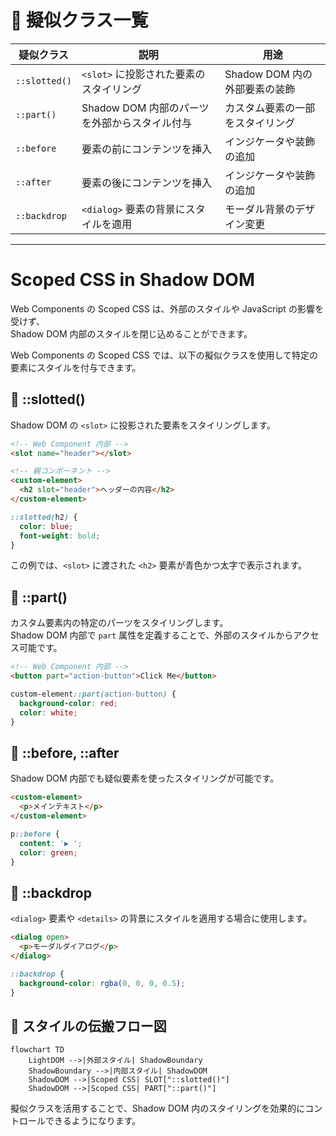 # 🔹 擬似クラス一覧
|疑似クラス|説明|用途|
|---|---|---|
| `::slotted()`| `<slot>` に投影された要素のスタイリング| Shadow DOM 内の外部要素の装飾 |
| `::part()`| Shadow DOM 内部のパーツを外部からスタイル付与 | カスタム要素の一部をスタイリング |
| `::before`| 要素の前にコンテンツを挿入 | インジケータや装飾の追加 |
| `::after` | 要素の後にコンテンツを挿入 | インジケータや装飾の追加 |
| `::backdrop` | `<dialog>` 要素の背景にスタイルを適用| モーダル背景のデザイン変更|

---

# Scoped CSS in Shadow DOM

Web Components の Scoped CSS は、外部のスタイルや JavaScript の影響を受けず、  
Shadow DOM 内部のスタイルを閉じ込めることができます。

Web Components の Scoped CSS では、以下の擬似クラスを使用して特定の要素にスタイルを付与できます。

## 🔹 ::slotted()
Shadow DOM の `<slot>` に投影された要素をスタイリングします。

```html
<!-- Web Component 内部 -->
<slot name="header"></slot>
```

```html
<!-- 親コンポーネント -->
<custom-element>
  <h2 slot="header">ヘッダーの内容</h2>
</custom-element>
```

```css
::slotted(h2) {
  color: blue;
  font-weight: bold;
}
```

この例では、`<slot>` に渡された `<h2>` 要素が青色かつ太字で表示されます。


## 🔹 ::part()
カスタム要素内の特定のパーツをスタイリングします。  
Shadow DOM 内部で `part` 属性を定義することで、外部のスタイルからアクセス可能です。

```html
<!-- Web Component 内部 -->
<button part="action-button">Click Me</button>
```

```css
custom-element::part(action-button) {
  background-color: red;
  color: white;
}
```


## 🔹 ::before, ::after
Shadow DOM 内部でも疑似要素を使ったスタイリングが可能です。

```html
<custom-element>
  <p>メインテキスト</p>
</custom-element>
```

```css
p::before {
  content: '▶ ';
  color: green;
}
```


## 🔹 ::backdrop
`<dialog>` 要素や `<details>` の背景にスタイルを適用する場合に使用します。

```html
<dialog open>
  <p>モーダルダイアログ</p>
</dialog>
```

```css
::backdrop {
  background-color: rgba(0, 0, 0, 0.5);
}
```


## 🔹 スタイルの伝搬フロー図
```mermaid
flowchart TD
    LightDOM -->|外部スタイル| ShadowBoundary
    ShadowBoundary -->|内部スタイル| ShadowDOM
    ShadowDOM -->|Scoped CSS| SLOT["::slotted()"]
    ShadowDOM -->|Scoped CSS| PART["::part()"]
```


擬似クラスを活用することで、Shadow DOM 内のスタイリングを効果的にコントロールできるようになります。